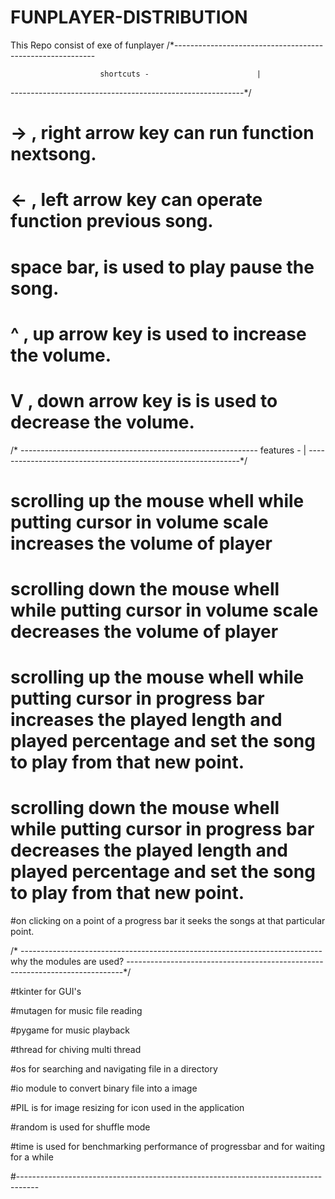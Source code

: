 # FUNPLAYER-DISTRIBUTION
This Repo consist of exe of funplayer
/*----------------------------------------------------------

                        shortcuts -                        |
----------------------------------------------------------*/

 # -> , right arrow key can run function nextsong.

 # <- , left arrow key can operate function previous song.

 # space bar, is used to play pause the song.

 # ^ , up arrow key is used to increase the volume.

 # V , down arrow key is is used to decrease the volume.

 /* -----------------------------------------------------------
                        features -                            |
 -------------------------------------------------------------*/

 # scrolling up the mouse whell while putting cursor in volume scale increases the volume of player
 
 # scrolling down the mouse whell while putting cursor in volume scale decreases the volume of player
 
 # scrolling up the mouse whell while putting cursor in progress bar increases the played length and played percentage and set the song to play from that new point.
 
 # scrolling down the mouse whell while putting cursor in progress bar decreases the played length and played percentage and set the song to play from that new point.

 #on clicking on a point of a progress bar it seeks the songs at that particular point.

 /* ---------------------------------------------------------------------------
                    why the modules are used?
 -----------------------------------------------------------------------------*/

#tkinter for GUI's

#mutagen for music file reading

#pygame for music playback

#thread for chiving multi thread

#os for searching and navigating file in a directory

#io module to convert binary file into a image

#PIL is for image resizing for icon used in the application

#random is used for shuffle mode 

#time is used for benchmarking performance of progressbar and for waiting for a while

#-----------------------------------------------------------------------------------

